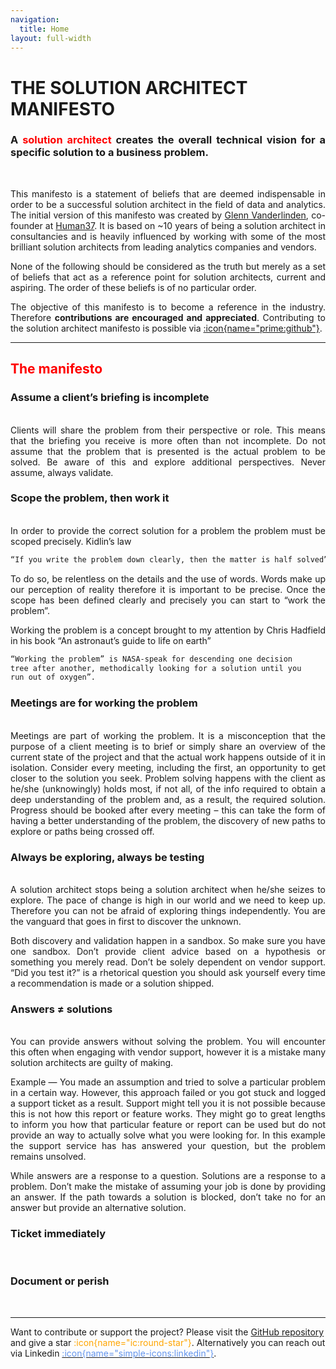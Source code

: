 ```yaml
---
navigation:
  title: Home
layout: full-width
---
```


# THE SOLUTION ARCHITECT MANIFESTO

<div style="text-align: justify;">

### A <span style="color:red"> solution architect </span> creates the overall technical vision for a specific solution to a business problem.

<br>

This manifesto is a statement of beliefs that are deemed indispensable in order to be a successful solution architect in the field of data and analytics. The initial version of this manifesto was created by [Glenn Vanderlinden](https://www.linkedin.com/in/glennvanderlinden/), co-founder at [Human37](https://human37.com). It is based on ~10 years of being a solution architect in consultancies and is heavily influenced by working with some of the most brilliant solution architects from leading analytics companies and vendors.

None of the following should be considered as the truth but merely as a set of beliefs that act as a reference point for solution architects, current and aspiring. The order of these beliefs is of no particular order.

The objective of this manifesto is to become a reference in the industry. Therefore **contributions are encouraged and appreciated**. Contributing to the solution architect manifesto is possible via [:icon{name="prime:github"}](https://github.com/glnv/SAM-markdown).

---

## <span style="color:red"> The manifesto </span>

### Assume a client’s briefing is incomplete

<br>
Clients will share the problem from their perspective or role. This means that the briefing you receive is more often than not incomplete. Do not assume that the problem that is presented is the actual problem to be solved. Be aware of this and explore additional perspectives. Never assume, always validate.

### Scope the problem, then work it

<br>
In order to provide the correct solution for a problem the problem must be scoped precisely.
Kidlin’s law

```md
“If you write the problem down clearly, then the matter is half solved”.
```

To do so, be relentless on the details and the use of words. Words make up our perception of reality therefore it is important to be precise. Once the scope has been defined clearly and precisely you can start to “work the problem”.

Working the problem is a concept brought to my attention by Chris Hadfield in his book “An astronaut’s guide to life on earth”

```md
“Working the problem” is NASA-speak for descending one decision
tree after another, methodically looking for a solution until you
run out of oxygen”.
```

### Meetings are for working the problem

<br>
Meetings are part of working the problem. It is a misconception that the purpose of a client meeting is to brief or simply share an overview of the current state of the project and that the actual work happens outside of it in isolation. Consider every meeting, including the first, an opportunity to get closer to the solution you seek. Problem solving happens with the client as he/she (unknowingly) holds most, if not all, of the info required to obtain a deep understanding of the problem and, as a result, the required solution. Progress should be booked after every meeting – this can take the form of having a better understanding of the problem, the discovery of new paths to explore or paths being crossed off.

### Always be exploring, always be testing

<br>
A solution architect stops being a solution architect when he/she seizes to explore. The pace of change is high in our world and we need to keep up. Therefore you can not be afraid of exploring things independently. You are the vanguard that goes in first to discover the unknown.

Both discovery and validation happen in a sandbox. So make sure you have one sandbox. Don’t provide client advice based on a hypothesis or something you merely read. Don’t be solely dependent on vendor support. “Did you test it?” is a rhetorical question you should ask yourself every time a recommendation is made or a solution shipped.

### Answers ≠ solutions

<br>
You can provide answers without solving the problem. You will encounter this often when engaging with vendor support, however it is a mistake many solution architects are guilty of making.

Example — You made an assumption and tried to solve a particular problem in a certain way. However, this approach failed or you got stuck and logged a support ticket as a result. Support might tell you it is not possible because this is not how this report or feature works. They might go to great lengths to inform you how that particular feature or report can be used but do not provide an way to actually solve what you were looking for. In this example the support service has has answered your question, but the problem remains unsolved.

While answers are a response to a question. Solutions are a response to a problem. Don’t make the mistake of assuming your job is done by providing an answer. If the path towards a solution is blocked, don’t take no for an answer but provide an alternative solution.

### Ticket immediately

<br>

### Document or perish

<br>

</div>

---

Want to contribute or support the project?
Please visit the [GitHub repository](https://github.com/glnv/SAM-markdown) and give a star<span style="color: orange"> :icon{name="ic:round-star"}</span>. Alternatively you can reach out via Linkedin [<span style="color: CornflowerBlue"> :icon{name="simple-icons:linkedin"}</span>](https://www.linkedin.com/in/glennvanderlinden/).

